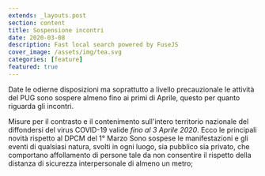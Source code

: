 ```yaml
---
extends: _layouts.post
section: content
title: Sospensione incontri
date: 2020-03-08
description: Fast local search powered by FuseJS
cover_image: /assets/img/tea.svg
categories: [feature]
featured: true
---
```


Date le odierne disposizioni ma soprattutto a livello precauzionale le attività del PUG sono sospere almeno fino ai primi di Aprile, questo per quanto riguarda gli incontri.

Misure per il contrasto e il contenimento sull'intero territorio nazionale del diffondersi del virus COVID-19 valide *fino al 3 Aprile 2020*.
Ecco le principali novità rispetto al DPCM del 1° Marzo
    Sono sospese le manifestazioni e gli eventi di qualsiasi natura, svolti in ogni luogo, sia pubblico sia privato, che comportano affollamento di persone tale da non consentire il rispetto della distanza di sicurezza interpersonale di almeno un metro; 